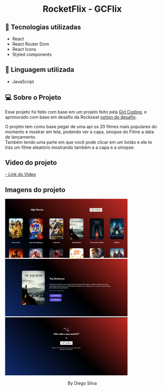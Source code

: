 <h1 align="center"> RocketFlix - GCFlix </h1>

## 🚀 Tecnologias utilizadas

- React
- React Router Dom
- React Icons
- Styled components

## 🚀 Linguagem utilizada

- JavaScript

## 💻 Sobre o Projeto

Esse projeto foi feito com base em um projeto feito pela
<a href="https://www.youtube.com/c/GirlCoding">Girl Coding</a>,
e aprimorado com base em desafio da Rockseat
<a href="https://efficient-sloth-d85.notion.site/Desafio-Rocketflix-5ca1c56b5e52473eb12e8b2bc3ab1b8d#06e6ecb4212447c695dfbe7da61ec551">notion do desafio</a>.<br>

<p>
O projeto tem como base pegar de uma api os 20 filmes mais populares do momento e mostrar em tela, podendo ver a capa, sinopse do Filme a data de lançamento. <br>
Também tendo uma parte em que você pode clicar em um botão e ele te trás um filme aleatório mostrando também a a capa e a sinopse.

</p>

## Video do projeto
 <a href="https://www.youtube.com/watch?v=TAtQOSZXlkg">
    - Link do Video
 </a>
 <br>

 ## Imagens do projeto

<img alt="Image do projeto" title="Desktop" src="./assets-readme/image-2.png" width="400px" />
<br>

<img alt="Image do projeto" title="Desktop" src="./assets-readme/image-1.png" width="400px" />
<br>

<img alt="Image do projeto" title="Desktop" src="./assets-readme/image-3.png" width="400px" />
<br>
   
<p align="center"> By Diego Silva </p>
